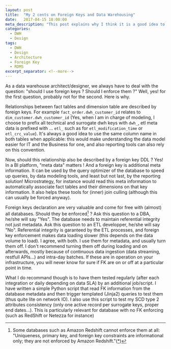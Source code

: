 ```yaml
---
layout: post
title:  "My 2 cents on Foreign Keys and Data Warehousing"
date:   2017-04-15 18:00:00
meta_description: "This post explains why I think it is a good idea to use foreign keys in data warehousing and how to balance performance."
categories: 
  - DWH
  - Design
tags:
  - DWH
  - Design
  - Architecture
  - Foreign Key
  - RDMS
excerpt_separator: <!--more-->
---
```


As a data warehouse architect/designer, we always have to deal with the question: "should I use foreign keys ? Should I enforce them ?" 
Well, yes! for the first question, probably not for the second. Here is why.

<!--more-->

Relationships between fact tables and dimension table are described by foreign keys. For example `fact_order.dwh_customer_id` relates
to `dim_customer.dwh_customer_id` (Yes, when I am in charge of modeling, I choose to prefix all technical and surrogate dwh keys with `dwh_`, etl meta data is prefixed with ... `etl_` such as for `etl_modification_time` or `etl_crc_value`).
It's always a good idea to use the same column name in both tables when applicable: this would make understanding the data model easier for IT and the Business for one, and also reporting tools can also rely on this convention. 

Now, should this relationship also be described by a foreign key DDL ? Yes! In a BI platform, "meta data" matters ! And a foreign key is additional meta information. It can be used by the query optimizer of the database to speed up queries, by data modeling tools, and least but not last, by the reporting solution! Microstrategy, for instance would read this meta information to automatically associate fact tables and their dimensions on that key information. It also helps these tools for (inner) join culling (although this can usually be forced anyway).

Foreign keys declaration are very valuable and come for free with (almost) all databases. Should they be enforced[^1] ? Ask this question to a DBA, he/she will say "Yes". The database needs to maintain referential integrity not just metadata. Ask this question to an ETL developper,
he/she will say "No". Referential integrity is garanteed by the ETL processes, and foreign key enforcement makes data loading slower
(this depends on the data volume to load). I agree, with both. I use them for metadata, and usually turn them off. I don't recommend turning them off during loading and on afterwards, mostly because of continuous data ingestion (data streaming, restfull APIs...) and intra-day batches. If these are in operation on your infrastructure, you will never know for sure if FK are on or off at a particular point in time. 

What I do recommand though is to have them tested regularly (after each integration or daily depending on data SLA) by an additional job/script. I have written a simple Python script that read FK information from the database metadata and then trigger templated (Jinja2) queries to test them (thus quite lite on network IO). I also use this script to test my SCD type 2 attributes consistency (only one active record per surrogate keys, proper end dates...). This is particularly relevant for database with no FK enforcing (such as RedShift or Netezza for instance)

[^1]: Some databases such as Amazon Redshift cannot enforce them at all: "Uniqueness, primary key, and foreign key constraints are informational only; they are not enforced by Amazon Redshift."([*](http://docs.aws.amazon.com/redshift/latest/dg/t_Defining_constraints.html))
